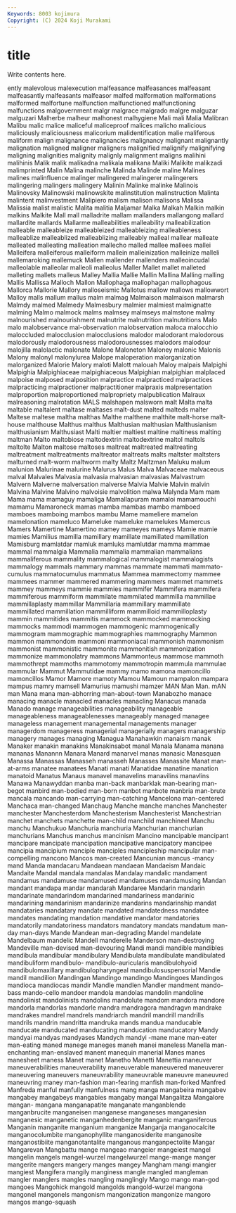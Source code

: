 ```yaml
---
Keywords: 8003 kojimura
Copyright: (C) 2024 Koji Murakami
---
```


# title

Write contents here.



ently malevolous malexecution malfeasance malfeasances malfeasant malfeasantly malfeasants malfeasor malfed
malformation malformations malformed malfortune malfunction malfunctioned malfunctioning malfunctions malgovernment malgr
malgrace malgrado malgre malguzar malguzari Malherbe malheur malhonest malhygiene Mali
mali Malia Malibran Malibu malic malice maliceful maliceproof malices malicho
malicious maliciously maliciousness malicorium malidentification malie maliferous maliform malign malignance
malignancies malignancy malignant malignantly malignation maligned maligner maligners malignified malignify
malignifying maligning malignities malignity malignly malignment maligns malihini malihinis Malik
malik malikadna malikala malikana Maliki Malikite malikzadi malimprinted Malin Malina
malinche Malinda Malinde maline Malines malines malinfluence malinger malingered malingerer
malingerers malingering malingers malingery Malinin Malinke malinke Malinois Malinovsky Malinowski
malinowskite malinstitution malinstruction Malinta malintent malinvestment Malipiero malism malison malisons
Malissa Malissia malist malistic Malita malitia Maljamar Malka Malkah Malkin
malkin malkins Malkite Mall mall malladrite mallam mallanders mallangong mallard
mallardite mallards Mallarme malleabilities malleability malleabilization malleable malleableize malleableized malleableizing
malleableness malleablize malleablized malleablizing malleably malleal mallear malleate malleated malleating
malleation mallecho malled mallee mallees mallei Malleifera malleiferous malleiform mallein
malleinization malleinize malleli mallemaroking mallemuck Mallen mallender mallenders malleoincudal malleolable
malleolar malleoli malleolus Maller Mallet mallet malleted malleting mallets malleus
Malley Mallia Mallie Mallin Mallina Malling malling Mallis Mallissa Malloch
Mallon Mallophaga mallophagan mallophagous Mallorca Mallorie Mallory malloseismic Mallotus mallow
mallows mallowwort Malloy malls mallum mallus malm malmag Malmaison malmaison
malmarsh Malmdy malmed Malmedy Malmesbury malmier malmiest malmignatte malming Malmo
malmock malms malmsey malmseys malmstone malmy malnourished malnourishment malnutrite malnutrition
malnutritions Malo malo malobservance mal-observation malobservation maloca malocchio maloccluded malocclusion
malocclusions malodor malodorant malodorous malodorously malodorousness malodorousnesses malodors malodour malojilla
malolactic malonate Malone Maloneton Maloney malonic Malonis Malony malonyl malonylurea
Malope maloperation malorganization malorganized Malorie Malory maloti Malott malouah Maloy
malpais Malpighi Malpighia Malpighiaceae malpighiaceous Malpighian malpighian malplaced malpoise malposed
malposition malpractice malpracticed malpractices malpracticing malpractioner malpractitioner malpraxis malpresentation malproportion
malproportioned malpropriety malpublication Malraux malreasoning malrotation MALS malshapen malsworn malt
Malta malta maltable maltalent maltase maltases malt-dust malted malteds malter
Maltese maltese maltha malthas Malthe malthene malthite malt-horse malt-house malthouse
Malthus malthus Malthusian malthusian Malthusianism malthusianism Malthusiast Malti maltier maltiest
maltine maltiness malting maltman Malto maltobiose maltodextrin maltodextrine maltol maltols
maltolte Malton maltose maltoses maltreat maltreated maltreating maltreatment maltreatments maltreator
maltreats malts maltster maltsters malturned malt-worm maltworm malty Maltz Maltzman
Maluku malum malunion Malurinae malurine Malurus Malus Malva Malvaceae malvaceous
malval Malvales Malvasia malvasia malvasian malvasias Malvastrum Malvern Malverne malversation
malverse Malvia Malvie Malvin malvin Malvina Malvine Malvino malvoisie malvolition
malwa Malynda Mam mam Mama mama mamaguy mamaliga Mamallapuram mamaloi
mamamouchi mamamu Mamaroneck mamas mamba mambas mambo mamboed mamboes mamboing
mambos mambu Mame mameliere mamelon mamelonation mameluco Mameluke mameluke mamelukes
Mamercus Mamers Mamertine Mamertino mamey mameyes mameys Mamie mamie mamies
Mamilius mamilla mamillary mamillate mamillated mamillation Mamisburg mamlatdar mamluk mamluks
mamlutdar mamma mammae mammal mammalgia Mammalia mammalia mammalian mammalians mammaliferous
mammality mammalogical mammalogist mammalogists mammalogy mammals mammary mammas mammate mammati
mammato-cumulus mammatocumulus mammatus Mammea mammectomy mammee mammees mammer mammered mammering
mammers mammet mammets mammey mammeys mammie mammies mammifer Mammifera mammifera
mammiferous mammiform mammilate mammilated mammilla mammillae mammillaplasty mammillar Mammillaria mammillary
mammillate mammillated mammillation mammilliform mammilloid mammilloplasty mammin mammitides mammitis mammock
mammocked mammocking mammocks mammodi mammogen mammogenic mammogenically mammogram mammographic mammographies
mammography Mammon mammon mammondom mammoni mammoniacal mammonish mammonism mammonist mammonistic
mammonite mammonitish mammonization mammonize mammonolatry mammons Mammonteus mammose mammoth mammothrept
mammoths mammotomy mammotropin mammula mammulae mammular Mammut Mammutidae mammy mamo
mamona mamoncillo mamoncillos Mamor Mamore mamoty Mamou Mamoun mampalon mampara
mampus mamry mamsell Mamurius mamushi mamzer MAN Man Man. mAN
man Mana mana man-abhorring man-about-town Manabozho manace manacing manacle manacled
manacles manacling Manacus manada Manado manage manageabilities manageability manageable manageableness
manageablenesses manageably managed managee manageless management managemental managements manager managerdom
manageress managerial managerially managers managership managery manages managing Managua Manahawkin
manaism manak Manaker manakin manakins Manakinsabot manal Manala Manama manana
mananas Manannn Manara Manard manarvel manas manasic Manasquan Manassa Manassas
Manasseh manasseh Manasses Manassite Manat man-at-arms manatee manatees Manati manati
Manatidae manatine manation manatoid Manatus Manaus manavel manavelins manavilins manavlins
Manawa Manawyddan manba man-back manbarklak man-bearing man-begot manbird man-bodied man-born
manbot manbote manbria man-brute mancala mancando man-carrying man-catching Mancelona man-centered
Manchaca man-changed Manchaug Manche manche manches Manchester manchester Manchesterdom Manchesterism
Manchesterist Manchestrian manchet manchets manchette man-child manchild manchineel Manchu manchu
Manchukuo Manchuria manchuria Manchurian manchurian manchurians Manchus manchus mancinism Mancino
mancipable mancipant mancipare mancipate mancipation mancipative mancipatory mancipee mancipia mancipium
manciple manciples mancipleship mancipular man-compelling mancono Mancos man-created Mancunian mancus
-mancy mand Manda mandacaru Mandaean mandaean Mandaeism Mandaic Mandaite Mandal
mandala mandalas Mandalay mandalic mandament mandamus mandamuse mandamused mandamuses mandamusing
Mandan mandant mandapa mandar mandarah Mandaree Mandarin mandarin mandarinate mandarindom
mandarined mandariness mandarinic mandarining mandarinism mandarinize mandarins mandarinship mandat mandataries
mandatary mandate mandated mandatedness mandatee mandates mandating mandation mandative mandator
mandatories mandatorily mandatoriness mandators mandatory mandats mandatum man-day man-days Mande
Mandean man-degrading Mandel mandelate Mandelbaum mandelic Mandell manderelle Manderson man-destroying
Mandeville man-devised man-devouring Mandi mandi mandible mandibles mandibula mandibular mandibulary
Mandibulata mandibulate mandibulated mandibuliform mandibulo- mandibulo-auricularis mandibulohyoid mandibulomaxillary mandibulopharyngeal mandibulosuspensorial
Mandie mandil mandilion Mandingan Mandingo mandingo Mandingoes Mandingos mandioca mandiocas
mandir Mandle mandlen Mandler mandment mando-bass mando-cello mandoer mandola mandolas
mandolin mandoline mandolinist mandolinists mandolins mandolute mandom mandora mandore mandorla
mandorlas mandorle mandra mandragora mandragvn mandrake mandrakes mandrel mandrels mandriarch
mandril mandrill mandrills mandrils mandrin mandritta mandruka mands mandua manducable
manducate manducated manducating manducation manducatory Mandy mandyai mandyas mandyases Mandych
mandyi -mane mane man-eater man-eating maned manege maneges maneh manei
maneless Manella man-enchanting man-enslaved manent manequin manerial Manes manes manesheet
maness Manet manet Manetho Manetti Manettia maneuver maneuverabilities maneuverability maneuverable
maneuvered maneuverer maneuvering maneuvers maneuvrability maneuvrable maneuvre maneuvred maneuvring maney
man-fashion man-fearing manfish man-forked Manfred Manfreda manful manfully manfulness mang
manga mangabeira mangabev mangabey mangabeys mangabies mangaby mangal Mangalitza Mangalore
mangan- mangana manganapatite manganate manganblende manganbrucite manganeisen manganese manganeses manganesian
manganesic manganetic manganhedenbergite manganic manganiferous Manganin manganite manganium manganize Manganja
manganocalcite manganocolumbite manganophyllite manganosiderite manganosite manganostibiite manganotantalite manganous manganpectolite Mangar
Mangarevan Mangbattu mange mangeao mangeier mangeiest mangel mangelin mangels mangel-wurzel
mangelwurzel mange-mange manger mangerite mangers mangery manges mangey Mangham mangi
mangier mangiest Mangifera mangily manginess mangle mangled mangleman mangler manglers
mangles mangling manglingly Mango mango man-god mangoes Mangohick mangold mangolds
mangold-wurzel mangona mangonel mangonels mangonism mangonization mangonize mangoro mangos mango-squash
